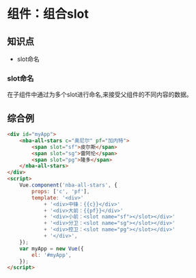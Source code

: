 组件：组合slot
==============

## 知识点

* slot命名

### slot命名

在子组件中通过为多个slot进行命名,来接受父组件的不同内容的数据。

## 综合例

~~~html
<div id="myApp">
    <nba-all-stars c="奥尼尔" pf="加内特">
        <span slot="sf">皮尔斯</span>
        <span slot="sg">雷阿伦</span>
        <span slot="pg">隆多</span>
    </nba-all-stars>
</div>
<script>
    Vue.component('nba-all-stars', {
        props: ['c', 'pf'],
        template: '<div>'
            + '<div>中锋：{{c}}</div>'
            + '<div>大前：{{pf}}</div>'
            + '<div>小前：<slot name="sf"></slot></div>'
            + '<div>分卫：<slot name="sg"></slot></div>'
            + '<div>控卫：<slot name="pg"></slot></div>'
            + '</div>',
    });
    var myApp = new Vue({
        el: '#myApp',
    });
</script>
~~~

